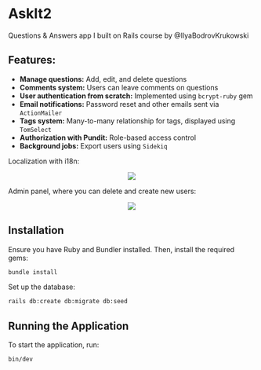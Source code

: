 # AskIt2 
Questions & Answers app I built on Rails course by @IlyaBodrovKrukowski

## Features:

- **Manage questions:** Add, edit, and delete questions  
- **Comments system:** Users can leave comments on questions  
- **User authentication from scratch:** Implemented using `bcrypt-ruby` gem  
- **Email notifications:** Password reset and other emails sent via `ActionMailer`  
- **Tags system:** Many-to-many relationship for tags, displayed using `TomSelect`  
- **Authorization with Pundit:** Role-based access control  
- **Background jobs:** Export users using `Sidekiq`  

Localization with i18n:
<p align="center">
  <img src="https://github.com/user-attachments/assets/04cb11e9-33c1-41ce-b632-1eaa6d353ce1">
</p>

Admin panel, where you can delete and create new users:
<p align="center">
  <img src="https://github.com/user-attachments/assets/f68c284e-4c60-4d2c-99c4-a53f286ffce5">
</p>

## Installation

Ensure you have Ruby and Bundler installed. Then, install the required gems:

```sh
bundle install
```

Set up the database:

```sh
rails db:create db:migrate db:seed
```

## Running the Application

To start the application, run:

```sh
bin/dev
```

